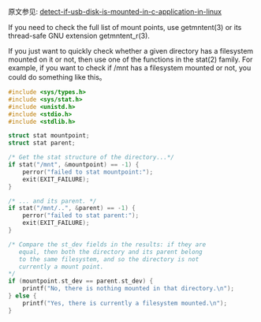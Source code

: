 原文参见: [detect-if-usb-disk-is-mounted-in-c-application-in-linux](https://unix.stackexchange.com/questions/497351/detect-if-usb-disk-is-mounted-in-c-application-in-linux)

If you need to check the full list of mount points, use getmntent(3) or its thread-safe GNU extension getmntent_r(3).

If you just want to quickly check whether a given directory has a filesystem mounted on it or not, then use one of the functions in the stat(2) family. For example, if you want to check if /mnt has a filesystem mounted or not, you could do something like this。

```c
#include <sys/types.h>
#include <sys/stat.h>
#include <unistd.h>
#include <stdio.h>
#include <stdlib.h>

struct stat mountpoint;
struct stat parent;

/* Get the stat structure of the directory...*/
if stat("/mnt", &mountpoint) == -1) {
    perror("failed to stat mountpoint:");
    exit(EXIT_FAILURE);
}

/* ... and its parent. */
if stat("/mnt/..", &parent) == -1) {
    perror("failed to stat parent:");
    exit(EXIT_FAILURE);
}

/* Compare the st_dev fields in the results: if they are
   equal, then both the directory and its parent belong 
   to the same filesystem, and so the directory is not 
   currently a mount point.
*/
if (mountpoint.st_dev == parent.st_dev) {
    printf("No, there is nothing mounted in that directory.\n");
} else {
    printf("Yes, there is currently a filesystem mounted.\n");
}
```

